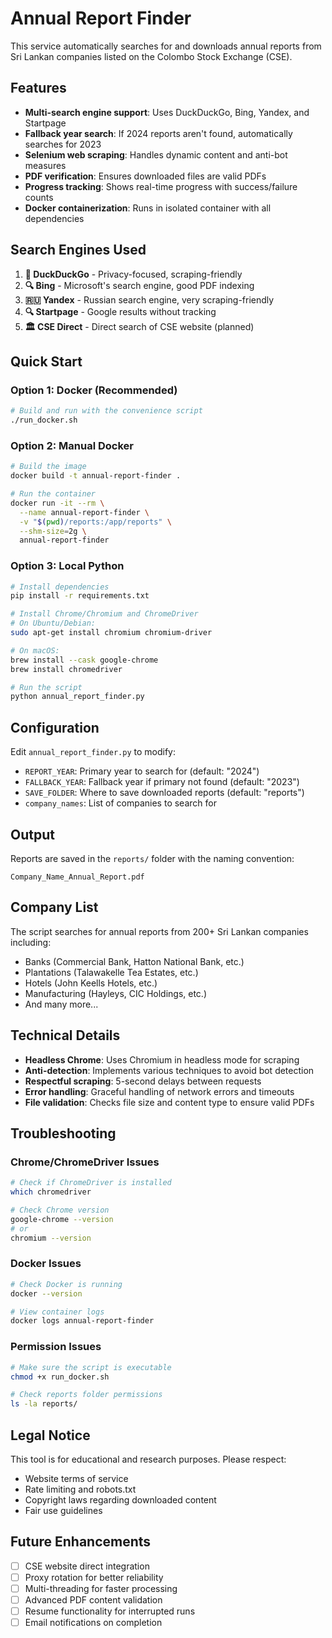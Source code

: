 # Annual Report Finder

This service automatically searches for and downloads annual reports from Sri Lankan companies listed on the Colombo Stock Exchange (CSE).

## Features

- **Multi-search engine support**: Uses DuckDuckGo, Bing, Yandex, and Startpage
- **Fallback year search**: If 2024 reports aren't found, automatically searches for 2023
- **Selenium web scraping**: Handles dynamic content and anti-bot measures
- **PDF verification**: Ensures downloaded files are valid PDFs
- **Progress tracking**: Shows real-time progress with success/failure counts
- **Docker containerization**: Runs in isolated container with all dependencies

## Search Engines Used

1. **🦆 DuckDuckGo** - Privacy-focused, scraping-friendly
2. **🔍 Bing** - Microsoft's search engine, good PDF indexing
3. **🇷🇺 Yandex** - Russian search engine, very scraping-friendly
4. **🔍 Startpage** - Google results without tracking
5. **🏛️ CSE Direct** - Direct search of CSE website (planned)

## Quick Start

### Option 1: Docker (Recommended)

```bash
# Build and run with the convenience script
./run_docker.sh
```

### Option 2: Manual Docker

```bash
# Build the image
docker build -t annual-report-finder .

# Run the container
docker run -it --rm \
  --name annual-report-finder \
  -v "$(pwd)/reports:/app/reports" \
  --shm-size=2g \
  annual-report-finder
```

### Option 3: Local Python

```bash
# Install dependencies
pip install -r requirements.txt

# Install Chrome/Chromium and ChromeDriver
# On Ubuntu/Debian:
sudo apt-get install chromium chromium-driver

# On macOS:
brew install --cask google-chrome
brew install chromedriver

# Run the script
python annual_report_finder.py
```

## Configuration

Edit `annual_report_finder.py` to modify:

- `REPORT_YEAR`: Primary year to search for (default: "2024")
- `FALLBACK_YEAR`: Fallback year if primary not found (default: "2023")
- `SAVE_FOLDER`: Where to save downloaded reports (default: "reports")
- `company_names`: List of companies to search for

## Output

Reports are saved in the `reports/` folder with the naming convention:
```
Company_Name_Annual_Report.pdf
```

## Company List

The script searches for annual reports from 200+ Sri Lankan companies including:
- Banks (Commercial Bank, Hatton National Bank, etc.)
- Plantations (Talawakelle Tea Estates, etc.)
- Hotels (John Keells Hotels, etc.)
- Manufacturing (Hayleys, CIC Holdings, etc.)
- And many more...

## Technical Details

- **Headless Chrome**: Uses Chromium in headless mode for scraping
- **Anti-detection**: Implements various techniques to avoid bot detection
- **Respectful scraping**: 5-second delays between requests
- **Error handling**: Graceful handling of network errors and timeouts
- **File validation**: Checks file size and content type to ensure valid PDFs

## Troubleshooting

### Chrome/ChromeDriver Issues
```bash
# Check if ChromeDriver is installed
which chromedriver

# Check Chrome version
google-chrome --version
# or
chromium --version
```

### Docker Issues
```bash
# Check Docker is running
docker --version

# View container logs
docker logs annual-report-finder
```

### Permission Issues
```bash
# Make sure the script is executable
chmod +x run_docker.sh

# Check reports folder permissions
ls -la reports/
```

## Legal Notice

This tool is for educational and research purposes. Please respect:
- Website terms of service
- Rate limiting and robots.txt
- Copyright laws regarding downloaded content
- Fair use guidelines

## Future Enhancements

- [ ] CSE website direct integration
- [ ] Proxy rotation for better reliability
- [ ] Multi-threading for faster processing
- [ ] Advanced PDF content validation
- [ ] Resume functionality for interrupted runs
- [ ] Email notifications on completion
